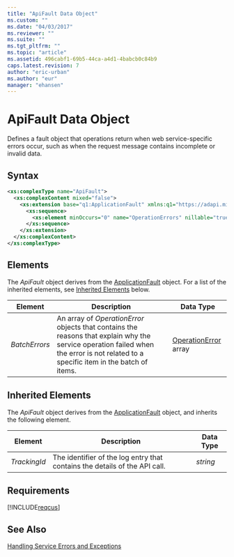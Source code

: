 ```yaml
---
title: "ApiFault Data Object"
ms.custom: ""
ms.date: "04/03/2017"
ms.reviewer: ""
ms.suite: ""
ms.tgt_pltfrm: ""
ms.topic: "article"
ms.assetid: 496cabf1-69b5-44ca-a4d1-4babcb0c84b9
caps.latest.revision: 7
author: "eric-urban"
ms.author: "eur"
manager: "ehansen"
---
```

# ApiFault Data Object
Defines a fault object that operations return when web service-specific errors occur, such as when the request message contains incomplete or invalid data.

## Syntax

```xml
<xs:complexType name="ApiFault">
  <xs:complexContent mixed="false">
    <xs:extension base="q1:ApplicationFault" xmlns:q1="https://adapi.microsoft.com">
      <xs:sequence>
        <xs:element minOccurs="0" name="OperationErrors" nillable="true" type="tns:ArrayOfOperationError" />
      </xs:sequence>
    </xs:extension>
  </xs:complexContent>
</xs:complexType>
```

## <a name="Elements"></a>Elements
The *ApiFault* object derives from the [ApplicationFault](../customer-api/applicationfault-data-object.md) object. For a list of the inherited elements, see [Inherited Elements](#InheritedElements) below.

|Element|Description|Data Type|
|-----------|---------------|-------------|
|*BatchErrors*|An array of *OperationError* objects that contains the reasons that explain why the service operation failed when the error is not related to a specific item in the batch of items.|[OperationError](../customer-api/operationerror-data-object.md) array|

## <a name="InheritedElements"></a>Inherited Elements
The *ApiFault* object derives from the [ApplicationFault](../customer-api/applicationfault-data-object.md) object, and inherits the following element. 

|Element|Description|Data Type|
|-----------|---------------|-------------|
|*TrackingId*|The identifier of the log entry that contains the details of the API call.|*string*|

## Requirements
[!INCLUDE[reqcus](../customer-api/includes/reqcus.md)]
## See Also
[Handling Service Errors and Exceptions](https://msdn.microsoft.com/library/bing-ads-error-handling-guide.aspx)

